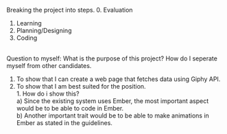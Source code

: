 Breaking the project into steps.
0. Evaluation
1. Learning
2. Planning/Designing
3. Coding 

<br> Question to myself: What is the purpose of this project? How do I seperate myself from other candidates.  
1. To show that I can create a web page that fetches data using Giphy API. 
2. To show that I am best suited for the position.
  <br>1. How do i show this? 
        <br> a) Since the existing system uses Ember, the most important aspect would be to be able to code in Ember.
        <br> b) Another important trait would be to be able to make animations in Ember as stated in the guidelines. 
        
